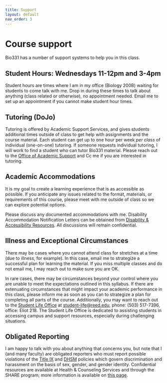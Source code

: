 ```yaml
---
title: Support
layout: default
nav_order: 3
---
```


# Course support

Bio331 has a number of support systems to help you in this class. 

## Student Hours: Wednesdays 11-12pm and 3-4pm

Student hours are times where I am in my office (Biology 200B) waiting for students to come talk with me. Drop in during these times to talk about anything (class related or otherwise), no appointment needed. Email me to set up an appointment if you cannot make student hour times.

## Tutoring (DoJo)

Tutoring is offered by Academic Support Services, and gives students additional times outside of class to get help with assignments and the course material. Each student can get up to one hour per week _per class_ of individual (one-on-one) tutoring. If someone requests individual tutoring, I will work to find a student who can tutor Bio331 material. Please reach out to the [Office of Academic Support](https://www.reed.edu/academic_support/) and Cc me if you are interested in tutoring.

## Academic Accommodations

It is my goal to create a learning experience that is as accessible as possible. If you anticipate any issues related to the format, materials, or requirements of this course, please meet with me outside of class so we can explore potential options.  

Please discuss any documented accommodations with me. Disability Accommodation Notification Letters can be obtained from [Disability & Accessibility Resources](https://www.reed.edu/disability-resources/).  All discussions will remain confidential.  

## Illness and Exceptional Circumstances

There may be cases where you cannot attend class for stretches at a time (due to illness, for example). In this case, email me to strategize a successful plan for learning the material. If you miss multiple classes and do not email me, I may reach out to make sure you are OK. 

In rare cases, there may be circumstances beyond your control where you are unable to meet the expectations outlined in this syllabus. If there are extenuating circumstances that might impact your academic performance in this class, please inform me as soon as you can to strategize a plan for completing all parts of the course. Additionally, you may want to reach out to the [Student Life Office](https://www.reed.edu/student-life/) at student-life@reed.edu, phone: (503) 517-7396, office: Eliot 218. The Student Life Office is dedicated to assisting students in accessing campus and support resources, especially during challenging situations.

## Obligated Reporting

I am happy to talk with you about anything that concerns you, but note that I (and many faculty) are obligated reporters who must report possible violations of the [Title IX](https://www.reed.edu/governance/title-ix-policy/) and [DHSM](https://www.reed.edu/guidebook/comm_pol/dhsm_policy.html) policies which govern discrimination and harassment on the basis of sex, gender, and gender identity. Confidential resources are available at Health & Counseling Services and through the SHARE program; more information is available on [this page](https://www.reed.edu/student-life/concerned/confidentiality-obligatory-reporting.html).
